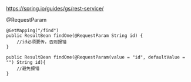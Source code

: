 https://spring.io/guides/gs/rest-service/

@RequestParam

```
@GetMapping("/find")
public ResultBean findOne(@RequestParam String id) {
	//id必须要传，否则报错
}
```

```
public ResultBean findOne(@RequestParam(value = "id", defaultValue = "") String id){
	//避免报错
}
```

